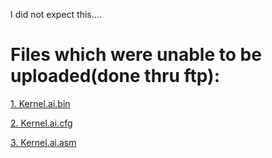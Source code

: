 I did not expect this....

# Files which were unable to be uploaded(done thru ftp):
<a href="https://ftp.he1ios.repl.co/kernel-ai/kernel.ai.bin">1. Kernel.ai.bin</a>

<a href="https://ftp.he1ios.repl.co/kernel-ai/kernel.ai.cfg">2. Kernel.ai.cfg</a>

<a href="https://ftp.he1ios.repl.co/kernel-ai/kernel.ai.asm">3. Kernel.ai.asm</a>
